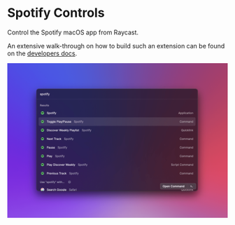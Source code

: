 # Spotify Controls

Control the Spotify macOS app from Raycast.

An extensive walk-through on how to build such an extension can be found on the [developers docs](https://developers.raycast.com/examples/spotify-controls).

![screnshot](../../docs/.gitbook/assets/example-spotify-controls.png)
